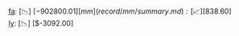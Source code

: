 [fa](record/fa/summary.md): [📉] [$-902800.01]  
[mm](record/mm/summary.md): [📈] [$838.60]  
[ly](record/ly/summary.md): [📉] [$-3092.00]  
